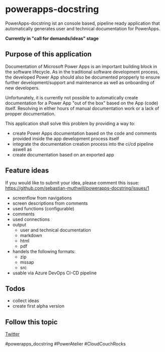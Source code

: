 # powerapps-docstring

PowerApps-docstring ist an console based, pipeline ready application that automatically generates user and technical documentation for PowerApps.

**Currently in "call for demands/ideas" stage**

## Purpose of this application
Documentation of Microsoft Power Apps is an important building block in the software lifecycle. As in the traditional software development process, the developed Power App should also be documented propperly to ensure further development/support and maintenance as well as onboarding of new developers.

Unfortunately, it is currently not possible to automatically create documentation for a Power App "out of the box" based on the App (code) itself. 
Resolving in either hours of manual documentation work or a lack of propper documentation.

This application shall solve this problem by providing a way to:
- create Power Apps documentation based on the code and comments provided inside the app development process itself
- integrate the documentation creation process into the ci/cd pipeline aswell as
- create documentation based on an exported app

## Feature ideas
If you would like to submit your idea, please comment this issue: https://github.com/sebastian-muthwill/powerapps-docstring/issues/1

- screenflow from navigations
- screen descriptions from comments
- used functions  (configurable)
- comments
- used connections
- output
  - user and technical documentation
  - markdown
  - html
  - pdf
- handels the following formats:
  - zip
  - mssap
  - src
- usable via Azure DevOps CI-CD pipeline

## Todos
- collect ideas
- create first alpha version

## Follow this topic
[Twitter](https://twitter.com/waszumkuckuck)

#powerapps_docstring #PowerAtelier #CloudCouchRocks 
